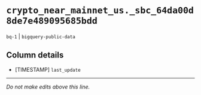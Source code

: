 # `crypto_near_mainnet_us._sbc_64da00d8de7e489095685bdd`
`bq-1` | `bigquery-public-data`

## Column details
* [TIMESTAMP] `last_update`

-------------------------------------------------------------------------------
*Do not make edits above this line.*
